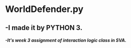 # WorldDefender.py
## -I made it by PYTHON 3.
##### -It's week 3 assignment of interaction logic class in SVA.

